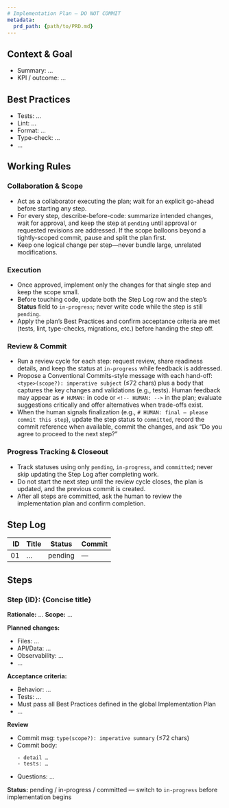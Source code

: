 ```yaml
---
# Implementation Plan — DO NOT COMMIT
metadata:
  prd_path: {path/to/PRD.md}
---
```


## Context & Goal
- Summary: …
- KPI / outcome: …

## Best Practices
- Tests: …
- Lint: …
- Format: …
- Type-check: …
- …

## Working Rules

### Collaboration & Scope
- Act as a collaborator executing the plan; wait for an explicit go-ahead before starting any step.
- For every step, describe-before-code: summarize intended changes, wait for approval, and keep the step at `pending` until approval or requested revisions are addressed. If the scope balloons beyond a tightly-scoped commit, pause and split the plan first.
- Keep one logical change per step—never bundle large, unrelated modifications.

### Execution
- Once approved, implement only the changes for that single step and keep the scope small.
- Before touching code, update both the Step Log row and the step’s **Status** field to `in-progress`; never write code while the step is still `pending`.
- Apply the plan’s Best Practices and confirm acceptance criteria are met (tests, lint, type-checks, migrations, etc.) before handing the step off.

### Review & Commit
- Run a review cycle for each step: request review, share readiness details, and keep the status at `in-progress` while feedback is addressed.
- Propose a Conventional Commits-style message with each hand-off: `<type>(scope?): imperative subject` (≤72 chars) plus a body that captures the key changes and validations (e.g., tests). Human feedback may appear as `# HUMAN:` in code or `<!-- HUMAN: -->` in the plan; evaluate suggestions critically and offer alternatives when trade-offs exist.
- When the human signals finalization (e.g., `# HUMAN: final — please commit this step`), update the step status to `committed`, record the commit reference when available, commit the changes, and ask “Do you agree to proceed to the next step?”

### Progress Tracking & Closeout
- Track statuses using only `pending`, `in-progress`, and `committed`; never skip updating the Step Log after completing work.
- Do not start the next step until the review cycle closes, the plan is updated, and the previous commit is created.
- After all steps are committed, ask the human to review the implementation plan and confirm completion.

## Step Log
| ID | Title | Status | Commit |
|---:|-------|--------|--------|
| 01 | …     | pending | — |

## Steps

### Step {ID}: {Concise title}
**Rationale:** …
**Scope:** …

**Planned changes:**
- Files: …
- API/Data: …
- Observability: …
- …

**Acceptance criteria:**
- Behavior: …
- Tests: …
- Must pass all Best Practices defined in the global Implementation Plan
- …

**Review**
- Commit msg: `type(scope?): imperative summary` (≤72 chars)
- Commit body:
  ```
  - detail …
  - tests: …
  ```
- Questions: …

**Status:** pending / in-progress / committed — switch to `in-progress` before implementation begins
